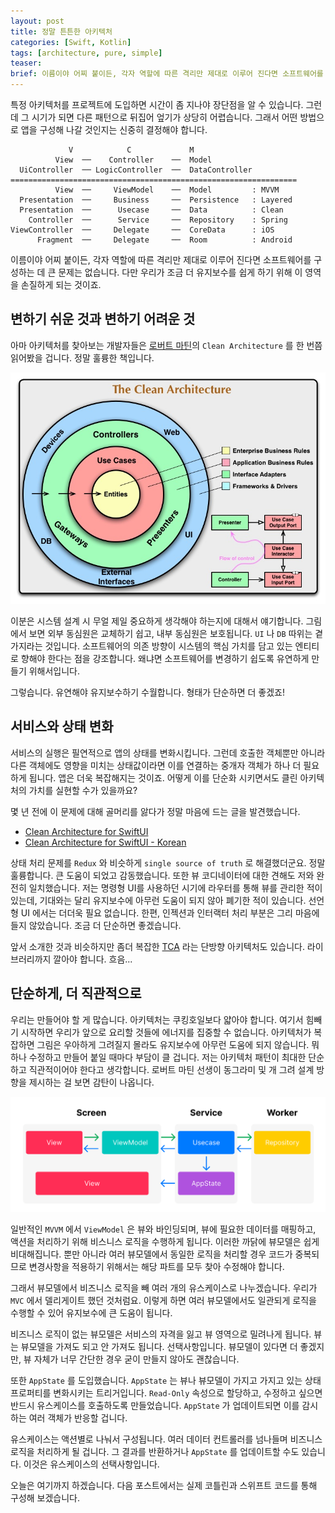 ```yaml
---
layout: post
title: 정말 튼튼한 아키텍처
categories: [Swift, Kotlin]
tags: [architecture, pure, simple]
teaser:
brief: 이름이야 어찌 붙이든, 각자 역할에 따른 격리만 제대로 이루어 진다면 소프트웨어를 구성하는 데 큰 문제는 없습니다. 다만 우리가 조금 더 유지보수를 쉽게 하기 위해 이 영역을 손질하게 되는 것이죠. 저는 아키텍처 패턴이 최대한 단순하고 직관적이어야 한다고 생각합니다.
---
```


특정 아키텍처를 프로젝트에 도입하면 시간이 좀 지나야 장단점을 알 수 있습니다. 그런데 그 시기가 되면 다른 패턴으로 뒤집어 엎기가 상당히 어렵습니다. 그래서 어떤 방법으로 앱을 구성해 나갈 것인지는 신중히 결정해야 합니다.

```
             V            C             M
          View  ──    Controller    ──  Model
  UiController  ── LogicController  ──  DataController
================================================================
          View  ──     ViewModel    ──  Model         : MVVM
  Presentation  ──     Business     ──  Persistence   : Layered
  Presentation  ──      Usecase     ──  Data          : Clean
    Controller  ──      Service     ──  Repository    : Spring
ViewController  ──     Delegate     ──  CoreData      : iOS
      Fragment  ──     Delegate     ──  Room          : Android
```

이름이야 어찌 붙이든, 각자 역할에 따른 격리만 제대로 이루어 진다면 소프트웨어를 구성하는 데 큰 문제는 없습니다. 다만 우리가 조금 더 유지보수를 쉽게 하기 위해 이 영역을 손질하게 되는 것이죠.


## 변하기 쉬운 것과 변하기 어려운 것

아마 아키텍처를 찾아보는 개발자들은 [로버트 마틴](https://blog.cleancoder.com/uncle-bob/2012/08/13/the-clean-architecture.html)의 `Clean Architecture` 를 한 번쯤 읽어봤을 겁니다. 정말 훌륭한 책입니다.

![The Clean Architecture](/assets/martin-clean-architecture.jpg)

이분은 시스템 설계 시 무얼 제일 중요하게 생각해야 하는지에 대해서 얘기합니다. 그림에서 보면 외부 동심원은 교체하기 쉽고, 내부 동심원은 보호됩니다. `UI` 나 `DB` 따위는 곁가지라는 것입니다. 소프트웨어의 의존 방향이 시스템의 핵심 가치를 담고 있는 엔티티로 향해야 한다는 점을 강조합니다. 왜냐면 소프트웨어를 변경하기 쉽도록 유연하게 만들기 위해서입니다.

그렇습니다. 유연해야 유지보수하기 수월합니다. 형태가 단순하면 더 좋겠죠!


## 서비스와 상태 변화

서비스의 실행은 필연적으로 앱의 상태를 변화시킵니다. 그런데 호출한 객체뿐만 아니라 다른 객체에도 영향을 미치는 상태값이라면 이를 연결하는 중개자 객체가 하나 더 필요하게 됩니다. 앱은 더욱 복잡해지는 것이죠. 어떻게 이를 단순화 시키면서도 클린 아키텍처의 가치를 실현할 수가 있을까요?

몇 년 전에 이 문제에 대해 골머리를 앓다가 정말 마음에 드는 글을 발견했습니다.

- [Clean Architecture for SwiftUI](https://nalexn.github.io/clean-architecture-swiftui/)
- [Clean Architecture for SwiftUI - Korean](https://gon125.github.io/posts/SwiftUI를-위한-클린-아키텍처/)

상태 처리 문제를 `Redux` 와 비슷하게 `single source of truth` 로 해결했더군요. 정말 훌륭합니다. 큰 도움이 되었고 감동했습니다. 또한 뷰 코디네이터에 대한 견해도 저와 완전히 일치했습니다. 저는 명령형 UI를 사용하던 시기에 라우터를 통해 뷰를 관리한 적이 있는데, 기대와는 달리 유지보수에 아무런 도움이 되지 않아 폐기한 적이 있습니다. 선언형 UI 에서는 더더욱 필요 없습니다. 한편, 인젝션과 인터랙터 처리 부분은 그리 마음에 들지 않았습니다. 조금 더 단순하면 좋겠습니다.

앞서 소개한 것과 비슷하지만 좀더 복잡한 [TCA](https://github.com/pointfreeco/swift-composable-architecture) 라는 단방향 아키텍처도 있습니다. 라이브러리까지 깔아야 합니다. 흐음...


## 단순하게, 더 직관적으로

우리는 만들어야 할 게 많습니다. 아키텍처는 쿠킹호일보다 얇아야 합니다. 여기서 힘빼기 시작하면 우리가 앞으로 요리할 것들에 에너지를 집중할 수 없습니다. 아키텍처가 복잡하면 그림은 우아하게 그려질지 몰라도 유지보수에 아무런 도움에 되지 않습니다. 뭐 하나 수정하고 만들어 붙일 때마다 부담이 클 겁니다. 저는 아키텍처 패턴이 최대한 단순하고 직관적이어야 한다고 생각합니다. 로버트 마틴 선생이 동그라미 및 개 그려 설계 방향을 제시하는 걸 보면 감탄이 나옵니다.

![Screen Service Worker](/assets/architecture-screen-service-worker.svg)

일반적인 `MVVM` 에서 `ViewModel` 은 뷰와 바인딩되며, 뷰에 필요한 데이터를 매핑하고, 액션을 처리하기 위해 비스니스 로직을 수행하게 됩니다. 이러한 까닭에 뷰모델은 쉽게 비대해집니다. 뿐만 아니라 여러 뷰모델에서 동일한 로직을 처리할 경우 코드가 중복되므로 변경사항을 적용하기 위해서는 해당 파트를 모두 찾아 수정해야 합니다.

그래서 뷰모델에서 비즈니스 로직을 빼 여러 개의 유스케이스로 나누겠습니다. 우리가 `MVC` 에서 델리게이트 했던 것처럼요. 이렇게 하면 여러 뷰모델에서도 일관되게 로직을 수행할 수 있어 유지보수에 큰 도움이 됩니다.

비즈니스 로직이 없는 뷰모델은 서비스의 자격을 잃고 뷰 영역으로 밀려나게 됩니다. 뷰는 뷰모델을 가져도 되고 안 가져도 됩니다. 선택사항입니다. 뷰모델이 있다면 더 좋겠지만, 뷰 자체가 너무 간단한 경우 굳이 만들지 않아도 괜찮습니다.

또한 `AppState` 를 도입했습니다. `AppState` 는 뷰나 뷰모델이 가지고 가지고 있는 상태 프로퍼티를 변화시키는 트리거입니다. `Read-Only` 속성으로 할당하고, 수정하고 싶으면 반드시 유스케이스를 호출하도록 만들었습니다. `AppState` 가 업데이트되면 이를 감시하는 여러 객체가 반응할 겁니다.

유스케이스는 액션별로 나눠서 구성됩니다. 여러 데이터 컨트롤러를 넘나들며 비즈니스 로직을 처리하게 될 겁니다. 그 결과를 반환하거나 `AppState` 를 업데이트할 수도 있습니다. 이것은 유스케이스의 선택사항입니다.

오늘은 여기까지 하겠습니다. 다음 포스트에서는 실제 코틀린과 스위프트 코드를 통해 구성해 보겠습니다.

